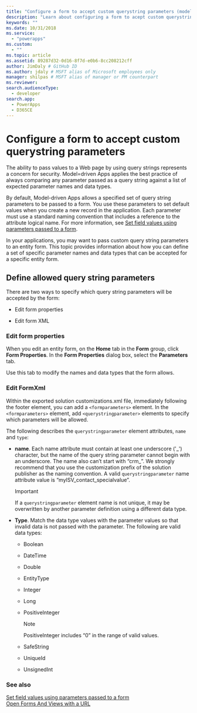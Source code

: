 ```yaml
---
title: "Configure a form to accept custom querystring parameters (model-driven apps) | Microsoft Docs" # Intent and product brand in a unique string of 43-59 chars including spaces"
description: "Learn about configuring a form to acept custom querystring parameters. Use these parameters to set default values when you create a new record in the application." # 115-145 characters including spaces. This abstract displays in the search result."
keywords: ""
ms.date: 10/31/2018
ms.service:
  - "powerapps"
ms.custom:
  - ""
ms.topic: article
ms.assetid: 89287d32-0d16-8f7d-e0b6-8cc208212cff
author: JimDaly # GitHub ID
ms.author: jdaly # MSFT alias of Microsoft employees only
manager: shilpas # MSFT alias of manager or PM counterpart
ms.reviewer: 
search.audienceType: 
  - developer
search.app: 
  - PowerApps
  - D365CE
---
```


# Configure a form to accept custom querystring parameters

<!-- https://docs.microsoft.com/dynamics365/customer-engagement/developer/configure-form-accept-custom-querystring-parameters -->

The ability to pass values to a Web page by using query strings represents a concern for security. Model=driven Apps applies the best practice of always comparing any parameter passed as a query string against a list of expected parameter names and data types.  
  
 By default, Model-driven Apps allows a specified set of query string parameters to be passed to a form. You use these parameters to set default values when you create a new record in the application. Each parameter must use a standard naming convention that includes a reference to the attribute logical name. For more information, see [Set field values using parameters passed to a form](set-field-values-using-parameters-passed-form.md).  
  
 In your applications, you may want to pass custom query string parameters to an entity form. This topic provides information about how you can define a set of specific parameter names and data types that can be accepted for a specific entity form.  
  
## Define allowed query string parameters  
 There are two ways to specify which query string parameters will be accepted by the form:  
  
-   Edit form properties  
  
-   Edit form XML  
  
### Edit form properties  
 When you edit an entity form, on the **Home** tab in the **Form** group, click **Form Properties**. In the **Form Properties** dialog box, select the **Parameters** tab.  
  
 Use this tab to modify the names and data types that the form allows.  
  
### Edit FormXml  
 Within the exported solution customizations.xml file, immediately following the footer element, you can add a `<formparameters>` element. In the `<formparameters>` element, add `<querystringparameter>` elements to specify which parameters will be allowed.  
  
 The following describes the `querystringparameter` element attributes, `name` and `type`:  
  
- **name**. Each name attribute must contain at least one underscore ('\_') character, but the name of the query string parameter cannot begin with an underscore. The name also can’t start with “crm\_”. We strongly recommend that you use the customization prefix of the solution publisher as the naming convention. A valid `querystringparameter` name attribute value is “myISV_contact_specialvalue”.  
  
    > [!IMPORTANT]
    >  If a `querystringparameter` element name is not unique, it may be overwritten by another parameter definition using a different data type.  
  
- **Type**. Match the data type values with the parameter values so that invalid data is not passed with the parameter. The following are valid data types:  
  
    -   Boolean  
  
    -   DateTime  
  
    -   Double  
  
    -   EntityType  
  
    -   Integer  
  
    -   Long  
  
    -   PositiveInteger  
  
        > [!NOTE]
        >  PositiveInteger includes “0” in the range of valid values.  
  
    -   SafeString  
  
    -   UniqueId  
  
    -   UnsignedInt  
  
### See also  
 [Set field values using parameters passed to a form](set-field-values-using-parameters-passed-form.md)   
 [Open Forms And Views with a URL](open-forms-views-dialogs-reports-url.md)
